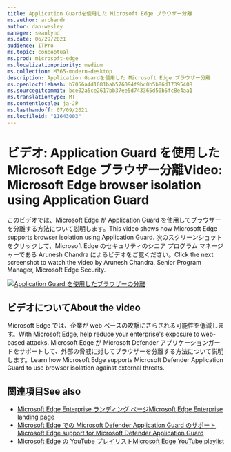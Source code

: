 ```yaml
---
title: Application Guardを使用した Microsoft Edge ブラウザー分離
ms.author: archandr
author: dan-wesley
manager: seanlynd
ms.date: 06/29/2021
audience: ITPro
ms.topic: conceptual
ms.prod: microsoft-edge
ms.localizationpriority: medium
ms.collection: M365-modern-desktop
description: Application Guardを使用した Microsoft Edge ブラウザー分離
ms.openlocfilehash: b7056a4d1081bab576094f9bc0b5b86d17395408
ms.sourcegitcommit: bce02a5ce2617bb37ee5d743365d50b5fc8e4aa1
ms.translationtype: MT
ms.contentlocale: ja-JP
ms.lasthandoff: 07/09/2021
ms.locfileid: "11643003"
---
```

# <a name="video-microsoft-edge-browser-isolation-using-application-guard"></a><span data-ttu-id="1b3d9-103">ビデオ: Application Guard を使用した Microsoft Edge ブラウザー分離</span><span class="sxs-lookup"><span data-stu-id="1b3d9-103">Video: Microsoft Edge browser isolation using Application Guard</span></span>

<span data-ttu-id="1b3d9-104">このビデオでは、Microsoft Edge が Application Guard を使用してブラウザーを分離する方法について説明します。</span><span class="sxs-lookup"><span data-stu-id="1b3d9-104">This video shows how Microsoft Edge supports browser isolation using Application Guard.</span></span> <span data-ttu-id="1b3d9-105">次のスクリーンショットをクリックして、Microsoft Edge のセキュリティのシニア プログラム マネージャーである Arunesh Chandra によるビデオをご覧ください。</span><span class="sxs-lookup"><span data-stu-id="1b3d9-105">Click the next screenshot to watch the video by Arunesh Chandra, Senior Program Manager, Microsoft Edge Security.</span></span>

[![Application Guard を使用したブラウザーの分離]( media/microsoft-edge-video-security-application-guard/0.png)](http://www.youtube.com/watch?v=zQjaRqNXMqw "Browser isolation using Application Guard")

## <a name="about-the-video"></a><span data-ttu-id="1b3d9-107">ビデオについて</span><span class="sxs-lookup"><span data-stu-id="1b3d9-107">About the video</span></span>

<span data-ttu-id="1b3d9-108">Microsoft Edge では、企業が web ベースの攻撃にさらされる可能性を低減します。</span><span class="sxs-lookup"><span data-stu-id="1b3d9-108">With Microsoft Edge, help reduce your enterprise's exposure to web-based attacks.</span></span> <span data-ttu-id="1b3d9-109">Microsoft Edge が Microsoft Defender アプリケーションガードをサポートして、外部の脅威に対してブラウザーを分離する方法について説明します。</span><span class="sxs-lookup"><span data-stu-id="1b3d9-109">Learn how Microsoft Edge supports Microsoft Defender Application Guard to use browser isolation against external threats.</span></span>

## <a name="see-also"></a><span data-ttu-id="1b3d9-110">関連項目</span><span class="sxs-lookup"><span data-stu-id="1b3d9-110">See also</span></span>

- [<span data-ttu-id="1b3d9-111">Microsoft Edge Enterprise ランディング ページ</span><span class="sxs-lookup"><span data-stu-id="1b3d9-111">Microsoft Edge Enterprise landing page</span></span>](https://aka.ms/EdgeEnterprise)
- [<span data-ttu-id="1b3d9-112">Microsoft Edge での Microsoft Defender Application Guard のサポート</span><span class="sxs-lookup"><span data-stu-id="1b3d9-112">Microsoft Edge support for Microsoft Defender Application Guard</span></span>](microsoft-edge-security-windows-defender-application-guard.md)
- [<span data-ttu-id="1b3d9-113">Microsoft Edge の YouTube プレイリスト</span><span class="sxs-lookup"><span data-stu-id="1b3d9-113">Microsoft Edge YouTube playlist</span></span>](https://www.youtube.com/playlist?list=PLXtHYVsvn_b-uXh1tMeYpT-0iD8tD3tFy)